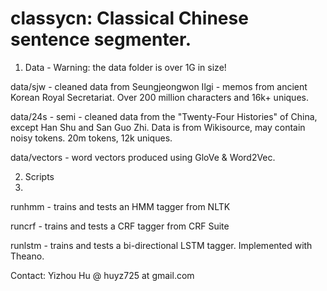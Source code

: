 classycn: Classical Chinese sentence segmenter. 
========

1. Data - Warning: the data folder is over 1G in size! 

data/sjw - cleaned data from Seungjeongwon Ilgi - memos from ancient Korean Royal Secretariat. Over 200 million characters and 16k+ uniques. 

data/24s - semi - cleaned data from the "Twenty-Four Histories" of China, except Han Shu and San Guo Zhi. Data is from Wikisource, may contain noisy tokens. 20m tokens, 12k uniques.  

data/vectors - word vectors produced using GloVe & Word2Vec. 

2. Scripts
3. 
runhmm - trains and tests an HMM tagger from NLTK

runcrf - trains and tests a CRF tagger from CRF Suite

runlstm - trains and tests a bi-directional LSTM tagger. Implemented with Theano. 

Contact: Yizhou Hu @ huyz725 at gmail.com
